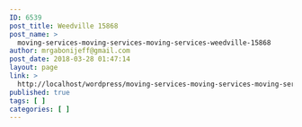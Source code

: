 ```yaml
---
ID: 6539
post_title: Weedville 15868
post_name: >
  moving-services-moving-services-moving-services-weedville-15868
author: mrgabonijeff@gmail.com
post_date: 2018-03-28 01:47:14
layout: page
link: >
  http://localhost/wordpress/moving-services-moving-services-moving-services-weedville-15868/
published: true
tags: [ ]
categories: [ ]
---
```

